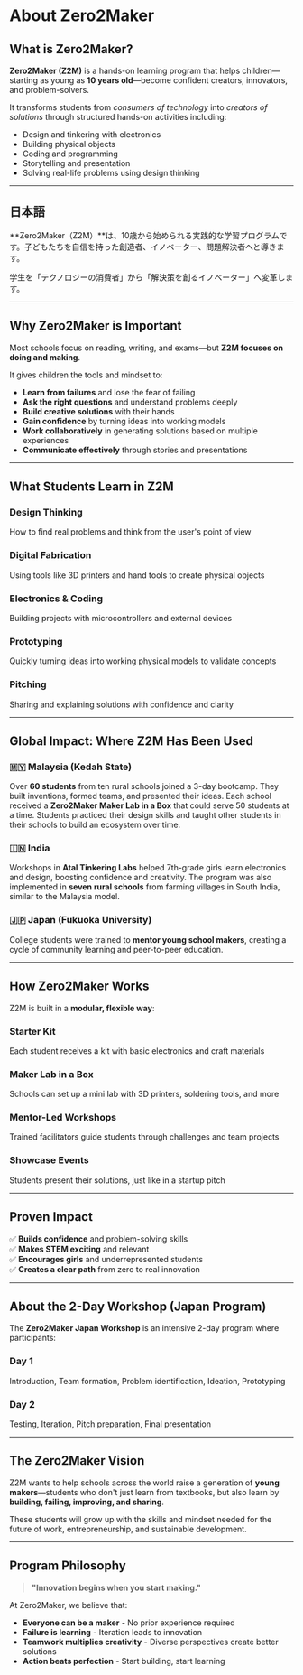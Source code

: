 # About Zero2Maker

## What is Zero2Maker?

**Zero2Maker (Z2M)** is a hands-on learning program that helps children—starting as young as **10 years old**—become confident creators, innovators, and problem-solvers. 

It transforms students from *consumers of technology* into *creators of solutions* through structured hands-on activities including:

- Design and tinkering with electronics
- Building physical objects
- Coding and programming
- Storytelling and presentation
- Solving real-life problems using design thinking

---

## 日本語

**Zero2Maker（Z2M）**は、10歳から始められる実践的な学習プログラムです。子どもたちを自信を持った創造者、イノベーター、問題解決者へと導きます。

学生を「テクノロジーの消費者」から「解決策を創るイノベーター」へ変革します。

---

## Why Zero2Maker is Important

Most schools focus on reading, writing, and exams—but **Z2M focuses on doing and making**. 

It gives children the tools and mindset to:

- **Learn from failures** and lose the fear of failing
- **Ask the right questions** and understand problems deeply
- **Build creative solutions** with their hands
- **Gain confidence** by turning ideas into working models
- **Work collaboratively** in generating solutions based on multiple experiences
- **Communicate effectively** through stories and presentations

---

## What Students Learn in Z2M

### **Design Thinking**
How to find real problems and think from the user's point of view

### **Digital Fabrication**
Using tools like 3D printers and hand tools to create physical objects

### **Electronics & Coding**
Building projects with microcontrollers and external devices

### **Prototyping**
Quickly turning ideas into working physical models to validate concepts

### **Pitching**
Sharing and explaining solutions with confidence and clarity

---

## Global Impact: Where Z2M Has Been Used

### 🇲🇾 **Malaysia (Kedah State)**
Over **60 students** from ten rural schools joined a 3-day bootcamp. They built inventions, formed teams, and presented their ideas. Each school received a **Zero2Maker Maker Lab in a Box** that could serve 50 students at a time. Students practiced their design skills and taught other students in their schools to build an ecosystem over time.

### 🇮🇳 **India**
Workshops in **Atal Tinkering Labs** helped 7th-grade girls learn electronics and design, boosting confidence and creativity. The program was also implemented in **seven rural schools** from farming villages in South India, similar to the Malaysia model.

### 🇯🇵 **Japan (Fukuoka University)**
College students were trained to **mentor young school makers**, creating a cycle of community learning and peer-to-peer education.

---

## How Zero2Maker Works

Z2M is built in a **modular, flexible way**:

### **Starter Kit**
Each student receives a kit with basic electronics and craft materials

### **Maker Lab in a Box**
Schools can set up a mini lab with 3D printers, soldering tools, and more

### **Mentor-Led Workshops**
Trained facilitators guide students through challenges and team projects

### **Showcase Events**
Students present their solutions, just like in a startup pitch

---

## Proven Impact

✅ **Builds confidence** and problem-solving skills  
✅ **Makes STEM exciting** and relevant  
✅ **Encourages girls** and underrepresented students  
✅ **Creates a clear path** from zero to real innovation  

---

## About the 2-Day Workshop (Japan Program)

The **Zero2Maker Japan Workshop** is an intensive 2-day program where participants:

### **Day 1**
Introduction, Team formation, Problem identification, Ideation, Prototyping

### **Day 2**
Testing, Iteration, Pitch preparation, Final presentation

---

## The Zero2Maker Vision

Z2M wants to help schools across the world raise a generation of **young makers**—students who don't just learn from textbooks, but also learn by **building, failing, improving, and sharing**. 

These students will grow up with the skills and mindset needed for the future of work, entrepreneurship, and sustainable development.

---

## Program Philosophy

> **"Innovation begins when you start making."**

At Zero2Maker, we believe that:

- **Everyone can be a maker** - No prior experience required
- **Failure is learning** - Iteration leads to innovation
- **Teamwork multiplies creativity** - Diverse perspectives create better solutions
- **Action beats perfection** - Start building, start learning

